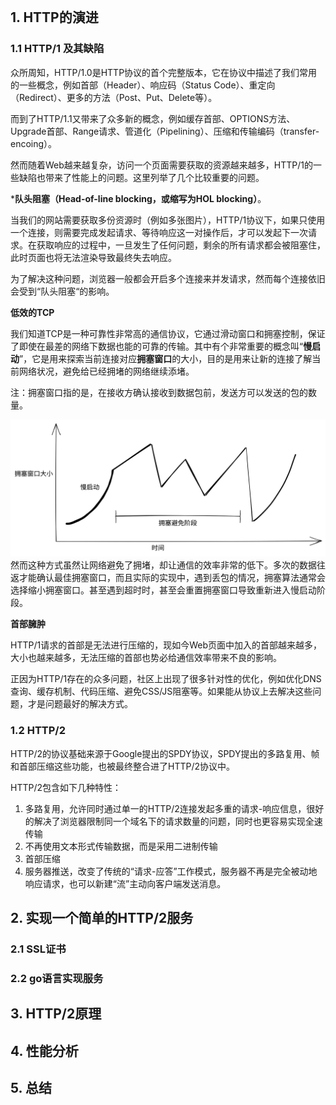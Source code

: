 ```toc
```

##  1. HTTP的演进
###  1.1 HTTP/1 及其缺陷
众所周知，HTTP/1.0是HTTP协议的首个完整版本，它在协议中描述了我们常用的一些概念，例如首部（Header）、响应码（Status Code）、重定向（Redirect）、更多的方法（Post、Put、Delete等）。

而到了HTTP/1.1又带来了众多新的概念，例如缓存首部、OPTIONS方法、Upgrade首部、Range请求、管道化（Pipelining）、压缩和传输编码（transfer-encoing）。

然而随着Web越来越复杂，访问一个页面需要获取的资源越来越多，HTTP/1的一些缺陷也带来了性能上的问题。这里列举了几个比较重要的问题。

***队头阻塞（Head-of-line blocking，或缩写为HOL blocking）**。

当我们的网站需要获取多份资源时（例如多张图片），HTTP/1协议下，如果只使用一个连接，则需要完成发起请求、等待响应这一对操作后，才可以发起下一次请求。在获取响应的过程中，一旦发生了任何问题，剩余的所有请求都会被阻塞住，此时页面也将无法渲染导致最终失去响应。

为了解决这种问题，浏览器一般都会开启多个连接来并发请求，然而每个连接依旧会受到“队头阻塞“的影响。

**低效的TCP**

我们知道TCP是一种可靠性非常高的通信协议，它通过滑动窗口和拥塞控制，保证了即使在最差的网络下数据也能的可靠的传输。其中有个非常重要的概念叫“**慢启动**”，它是用来探索当前连接对应**拥塞窗口**的大小，目的是用来让新的连接了解当前网络状况，避免给已经拥堵的网络继续添堵。

注：拥塞窗口指的是，在接收方确认接收到数据包前，发送方可以发送的包的数量。

![tcp_congrestion](../images/tcp_congrestion.svg)
然而这种方式虽然让网络避免了拥堵，却让通信的效率非常的低下。多次的数据往返才能确认最佳拥塞窗口，而且实际的实现中，遇到丢包的情况，拥塞算法通常会选择缩小拥塞窗口。甚至遇到超时时，甚至会重置拥塞窗口导致重新进入慢启动阶段。

**首部臃肿**

HTTP/1请求的首部是无法进行压缩的，现如今Web页面中加入的首部越来越多，大小也越来越多，无法压缩的首部也势必给通信效率带来不良的影响。

正因为HTTP/1存在的众多问题，社区上出现了很多针对性的优化，例如优化DNS查询、缓存机制、代码压缩、避免CSS/JS阻塞等。如果能从协议上去解决这些问题，才是问题最好的解决方式。

###  1.2 HTTP/2
HTTP/2的协议基础来源于Google提出的SPDY协议，SPDY提出的多路复用、帧和首部压缩这些功能，也被最终整合进了HTTP/2协议中。

HTTP/2包含如下几种特性：
1. 多路复用，允许同时通过单一的HTTP/2连接发起多重的请求-响应信息，很好的解决了浏览器限制同一个域名下的请求数量的问题，同时也更容易实现全速传输
2. 不再使用文本形式传输数据，而是采用二进制传输
3. 首部压缩
4. 服务器推送，改变了传统的“请求-应答”工作模式，服务器不再是完全被动地响应请求，也可以新建“流”主动向客户端发送消息。

## 2. 实现一个简单的HTTP/2服务
### 2.1 SSL证书
### 2.2 go语言实现服务

## 3. HTTP/2原理

## 4. 性能分析

## 5. 总结
